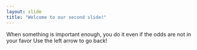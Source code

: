 ```yaml
---
layout: slide
title: "Welcome to our second slide!"
---
```

When something is important enough, you do it even if the odds are not in your favor
Use the left arrow to go back!
